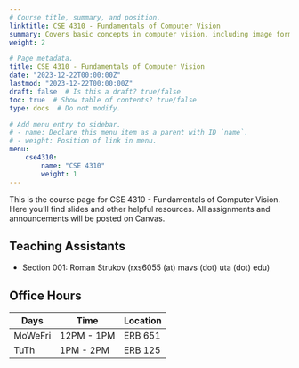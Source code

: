 ```yaml
---
# Course title, summary, and position.
linktitle: CSE 4310 - Fundamentals of Computer Vision
summary: Covers basic concepts in computer vision, including image formation, image filtering, feature extraction, stereo vision, and object recognition.
weight: 2

# Page metadata.
title: CSE 4310 - Fundamentals of Computer Vision
date: "2023-12-22T00:00:00Z"
lastmod: "2023-12-22T00:00:00Z"
draft: false  # Is this a draft? true/false
toc: true  # Show table of contents? true/false
type: docs  # Do not modify.

# Add menu entry to sidebar.
# - name: Declare this menu item as a parent with ID `name`.
# - weight: Position of link in menu.
menu:
    cse4310:
        name: "CSE 4310"
        weight: 1
---
```


This is the course page for CSE 4310 - Fundamentals of Computer Vision. Here you’ll find slides and other helpful resources. All assignments and announcements will be posted on Canvas.

## Teaching Assistants

- Section 001: Roman Strukov (rxs6055 (at) mavs (dot) uta (dot) edu)

## Office Hours
| Days    | Time       | Location |
| ------- | ---------- | -------- |
| MoWeFri | 12PM - 1PM | ERB 651  |
| TuTh    | 1PM - 2PM  | ERB 125  |